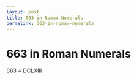 ```yaml
---
layout: post
title: 663 in Roman Numerals
permalink: 663-in-roman-numerals
---
```


# 663 in Roman Numerals

663 = DCLXIII
